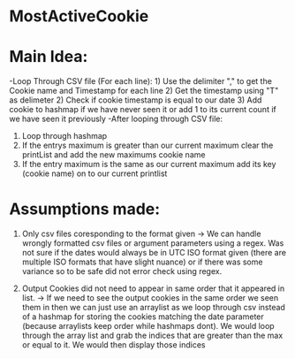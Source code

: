 # MostActiveCookie



# Main Idea: 
-Loop Through CSV file (For each line):
     1) Use the delimiter "," to get the Cookie name and Timestamp for each line
     2) Get the timestamp using "T" as delimeter
     2) Check if cookie timestamp is equal to our date
     3) Add cookie to hashmap if we have never seen it or add 1 to its current count if we have seen it previously
-After looping through CSV file:
 1) Loop through hashmap 
 2) If the entrys maximum is greater than our current maximum clear the printList and add the new maximums cookie name
 3) If the entry maximum is the same as our current maximum add its key (cookie name) on to our current printlist


# Assumptions made: 
1) Only csv files coresponding to the format given -> We can handle wrongly formatted csv files or argument parameters using a regex. 
   Was not sure if the dates would always be in UTC ISO format given (there are multiple ISO formats that have slight nuance) or if there was some variance so to be safe did not error check using regex.

2) Output Cookies did not need to appear in same order that it appeared in list. -> If we need to see the output cookies in the same order we seen them in then we can just use an arraylist as we loop through csv instead of a hashmap for storing the cookies matching the date parameter (because arraylists keep order while hashmaps dont).
We would loop through the array list and grab the indices that are greater than the max or equal to it. We would then display those indices 
